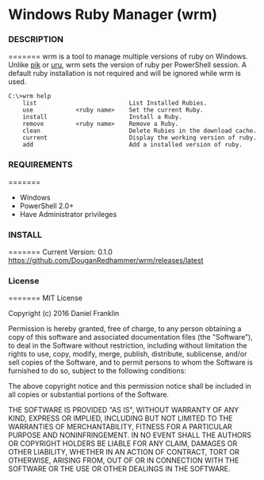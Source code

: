 # Windows Ruby Manager (wrm)

### DESCRIPTION
=======
wrm is a tool to manage multiple versions of ruby on Windows. Unlike [pik](https://github.com/vertiginous/pik/) or [uru](https://bitbucket.org/jonforums/uru), wrm sets the version of ruby per PowerShell session. A default ruby installation is not required and will be ignored while wrm is used.


```console
C:\>wrm help
    list                          List Installed Rubies.
    use            <ruby name>    Set the current Ruby.
    install                       Install a Ruby.
    remove         <ruby name>    Remove a Ruby.
    clean                         Delete Rubies in the download cache.
    current                       Display the working version of ruby.
    add                           Add a installed version of ruby.
```

### REQUIREMENTS
=======
  - Windows
  - PowerShell 2.0+
  - Have Administrator privileges 

### INSTALL
=======
Current Version: 0.1.0  
https://github.com/DouganRedhammer/wrm/releases/latest

### License
=======
MIT License

Copyright (c) 2016 Daniel Franklin

Permission is hereby granted, free of charge, to any person obtaining a copy of this software and associated documentation files (the "Software"), to deal in the Software without restriction, including without limitation the rights to use, copy, modify, merge, publish, distribute, sublicense, and/or sell copies of the Software, and to permit persons to whom the Software is furnished to do so, subject to the following conditions:

The above copyright notice and this permission notice shall be included in all copies or substantial portions of the Software.

THE SOFTWARE IS PROVIDED "AS IS", WITHOUT WARRANTY OF ANY KIND, EXPRESS OR IMPLIED, INCLUDING BUT NOT LIMITED TO THE WARRANTIES OF MERCHANTABILITY, FITNESS FOR A PARTICULAR PURPOSE AND NONINFRINGEMENT. IN NO EVENT SHALL THE AUTHORS OR COPYRIGHT HOLDERS BE LIABLE FOR ANY CLAIM, DAMAGES OR OTHER LIABILITY, WHETHER IN AN ACTION OF CONTRACT, TORT OR OTHERWISE, ARISING FROM, OUT OF OR IN CONNECTION WITH THE SOFTWARE OR THE USE OR OTHER DEALINGS IN THE SOFTWARE.
